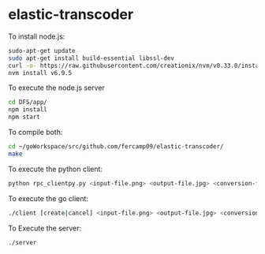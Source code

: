 # elastic-transcoder

To install node.js:
 ```bash
sudo-apt-get update
sudo apt-get install build-essential libssl-dev
curl -o- https://raw.githubusercontent.com/creationix/nvm/v0.33.0/install.sh | bash
nvm install v6.9.5
```
To execute the node.js server
 ```bash
cd DFS/app/
npm install
npm start
```

To compile both:
 ```bash
cd ~/goWorkspace/src/github.com/fercamp09/elastic-transcoder/
make

```
To execute the python client:
```bash
python rpc_clientpy.py <input-file.png> <output-file.jpg> <conversion-file-type> <priority> 
```

To execute the go client:
```bash
./client [create|cancel] <input-file.png> <output-file.jpg> <conversion-file-type> <priority>
```

To Execute the server:
```bash
./server 
```
